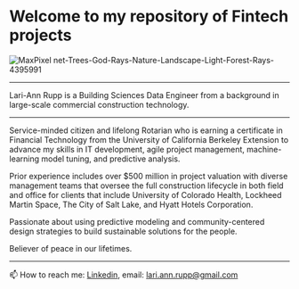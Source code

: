 # Welcome to my repository of Fintech projects

![MaxPixel net-Trees-God-Rays-Nature-Landscape-Light-Forest-Rays-4395991](https://user-images.githubusercontent.com/95719899/160695099-2d453702-8b84-4bd8-a390-ba8df458b09d.jpg)


---

Lari-Ann Rupp is a Building Sciences Data Engineer from a background in large-scale commercial construction technology. 

---


Service-minded citizen and lifelong Rotarian who is earning a certificate in Financial Technology from the University of California Berkeley Extension to advance my skills in IT development, agile project management, machine-learning model tuning, and predictive analysis. 

Prior experience includes over $500 million in project valuation with diverse management teams that oversee the full construction lifecycle in both field and office for clients that include University of Colorado Health, Lockheed Martin Space, The City of Salt Lake, and Hyatt Hotels Corporation. 

Passionate about using predictive modeling and community-centered design strategies to build sustainable solutions for the people. 

Believer of peace in our lifetimes. 

---


📫 How to reach me: [Linkedin](https://www.linkedin.com/in/lari-rupp-5baa49153/), email: lari.ann.rupp@gmail.com



